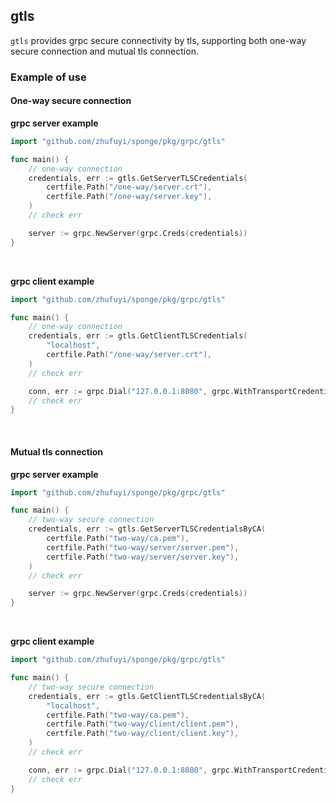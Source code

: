 ## gtls

`gtls` provides grpc secure connectivity by tls, supporting both one-way secure connection and mutual tls connection.

### Example of use

#### One-way secure connection

**grpc server example**

```go
import "github.com/zhufuyi/sponge/pkg/grpc/gtls"

func main() {
    // one-way connection
    credentials, err := gtls.GetServerTLSCredentials(
        certfile.Path("/one-way/server.crt"),
        certfile.Path("/one-way/server.key"),
    )
    // check err

    server := grpc.NewServer(grpc.Creds(credentials))
}
```

<br>

**grpc client example**

```go
import "github.com/zhufuyi/sponge/pkg/grpc/gtls"

func main() {
    // one-way connection
    credentials, err := gtls.GetClientTLSCredentials(
        "localhost",
        certfile.Path("/one-way/server.crt"),
	)
    // check err

    conn, err := grpc.Dial("127.0.0.1:8080", grpc.WithTransportCredentials(credentials))
    // check err
}
```

<br>

#### Mutual tls connection

**grpc server example**

```go
import "github.com/zhufuyi/sponge/pkg/grpc/gtls"

func main() {
    // two-way secure connection
    credentials, err := gtls.GetServerTLSCredentialsByCA(
        certfile.Path("two-way/ca.pem"),
        certfile.Path("two-way/server/server.pem"),
        certfile.Path("two-way/server/server.key"),
    )
    // check err

    server := grpc.NewServer(grpc.Creds(credentials))
}
```

<br>

**grpc client example**

```go
import "github.com/zhufuyi/sponge/pkg/grpc/gtls"

func main() {
    // two-way secure connection
    credentials, err := gtls.GetClientTLSCredentialsByCA(
        "localhost",
        certfile.Path("two-way/ca.pem"),
        certfile.Path("two-way/client/client.pem"),
        certfile.Path("two-way/client/client.key"),
    )
    // check err

    conn, err := grpc.Dial("127.0.0.1:8080", grpc.WithTransportCredentials(credentials))
    // check err
}
```
